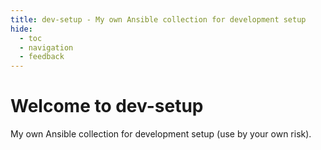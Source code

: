 ```yaml
---
title: dev-setup - My own Ansible collection for development setup
hide:
  - toc
  - navigation
  - feedback
---
```


# Welcome to dev-setup

My own Ansible collection for development setup (use by your own risk).
